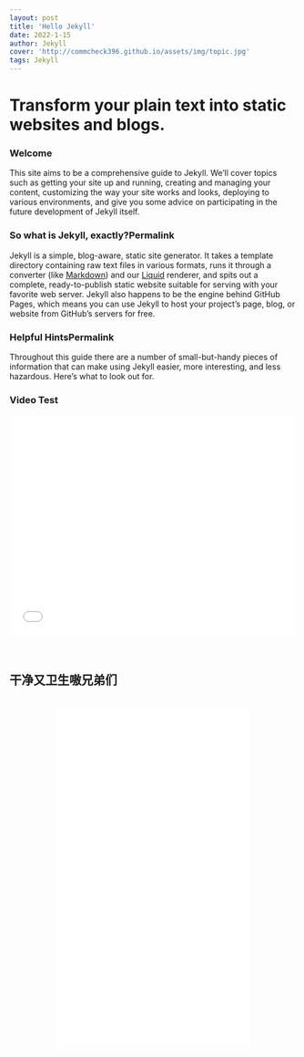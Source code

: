 ```yaml
---
layout: post
title: 'Hello Jekyll'
date: 2022-1-15
author: Jekyll
cover: 'http://commcheck396.github.io/assets/img/topic.jpg'
tags: Jekyll
---
```


# Transform your plain text into static websites and blogs.

### Welcome

This site aims to be a comprehensive guide to Jekyll. We’ll cover topics such as getting your site up and running, creating and managing your content, customizing the way your site works and looks, deploying to various environments, and give you some advice on participating in the future development of Jekyll itself.

### So what is Jekyll, exactly?Permalink

Jekyll is a simple, blog-aware, static site generator. It takes a template directory containing raw text files in various formats, runs it through a converter (like [Markdown](https://daringfireball.net/projects/markdown/)) and our [Liquid](https://github.com/Shopify/liquid/wiki) renderer, and spits out a complete, ready-to-publish static website suitable for serving with your favorite web server. Jekyll also happens to be the engine behind GitHub Pages, which means you can use Jekyll to host your project’s page, blog, or website from GitHub’s servers for free.

### Helpful HintsPermalink

Throughout this guide there are a number of small-but-handy pieces of information that can make using Jekyll easier, more interesting, and less hazardous. Here’s what to look out for.

### Video Test

<!-- <iframe type="text/html" width="100%" height="385" src="https://www.bilibili.com/embed/BV16A411K7Cn?" frameborder="0"></iframe> -->
<iframe type="text/html" width="100%" height="385" src="//player.bilibili.com/player.html?aid=331959279&bvid=BV16A411K7Cn&cid=305165767&page=1" scrolling="no" frameborder="no" framespacing="0" allowfullscreen="true"> </iframe>
<br/>
<br/>
<br/>

## 干净又卫生嗷兄弟们
<br/>
<div align=center><iframe type="text/html" width="340" height="600" src="//player.bilibili.com/player.html?aid=893047896&bvid=BV1UP4y1E7wA&cid=481738591&page=1" scrolling="no"  frameborder="no" framespacing="0" allowfullscreen="true" text-align="center"> </iframe></div>
